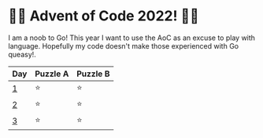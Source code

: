 # 🎄🎁 Advent of Code 2022! 🎁🎄
I am a noob to Go! This year I want to use the AoC as an excuse to play with language. Hopefully my code doesn't make those experienced with Go queasy!.

| Day | Puzzle A | Puzzle B |
| --- |----|----|
| [1](https://adventofcode.com/2022/day/1) | ⭐️ | ⭐️ |
| [2](https://adventofcode.com/2022/day/2) | ⭐️ | ⭐️ |
| [3](https://adventofcode.com/2022/day/3) | ⭐️ | ⭐️ |
